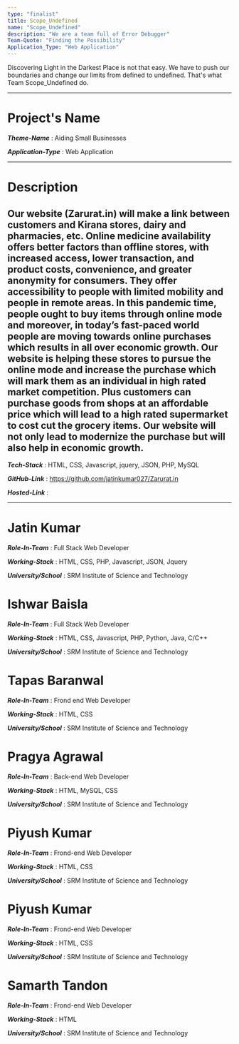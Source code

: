 ```yaml
---
type: "finalist"                   
title: Scope_Undefined
name: "Scope_Undefined"
description: "We are a team full of Error Debugger"
Team-Quote: "Finding the Possibility"
Application_Type: "Web Application"
---
```


Discovering Light in the Darkest Place is not that easy. We have to push our boundaries and change our limits from defined to undefined. That's what Team Scope_Undefined do.

---

# Project's Name

_**Theme-Name**_ : Aiding Small Businesses

_**Application-Type**_ :   Web Application

---

# Description

Our website (**Zarurat.in**) will make a link between customers and Kirana stores, dairy and pharmacies, etc. Online medicine availability offers better factors than offline stores, with increased access, lower transaction, and product costs, convenience, and greater anonymity for consumers. They offer accessibility to people with limited mobility and people in remote areas. In this pandemic time, people ought to buy items through online mode and moreover, in today’s fast-paced world people are moving towards online purchases which results in all over economic growth. Our website is helping these stores to pursue the online mode and increase the purchase which will mark them as an individual in high rated market competition. Plus customers can purchase goods from shops at an affordable price which will lead to a high rated supermarket to cost cut the grocery items. Our website will not only lead to modernize the purchase but will also help in economic growth.
---

_**Tech-Stack**_  :    HTML, CSS, Javascript, jquery, JSON, PHP, MySQL

_**GitHub-Link**_ :    https://github.com/jatinkumar027/Zarurat.in

_**Hosted-Link**_ :   


---


# Jatin Kumar

_**Role-In-Team**_  : Full Stack Web Developer

_**Working-Stack**_ : HTML, CSS, PHP, Javascript, JSON, Jquery

_**University/School**_ : SRM Institute of Science and Technology


# Ishwar Baisla

_**Role-In-Team**_  : Full Stack Web Developer

_**Working-Stack**_ : HTML, CSS, Javascript, PHP, Python, Java, C/C++

_**University/School**_ : SRM Institute of Science and Technology



# Tapas Baranwal

_**Role-In-Team**_  : Frond end Web Developer

_**Working-Stack**_ : HTML, CSS

_**University/School**_ : SRM Institute of Science and Technology



# Pragya Agrawal

_**Role-In-Team**_  : Back-end Web Developer

_**Working-Stack**_ : HTML, MySQL, CSS

_**University/School**_ : SRM Institute of Science and Technology



# Piyush Kumar

_**Role-In-Team**_  : Frond-end Web Developer

_**Working-Stack**_ : HTML, CSS

_**University/School**_ : SRM Institute of Science and Technology



# Piyush Kumar

_**Role-In-Team**_  : Frond-end Web Developer

_**Working-Stack**_ : HTML, CSS

_**University/School**_ : SRM Institute of Science and Technology



# Samarth Tandon

_**Role-In-Team**_  : Frond-end Web Developer

_**Working-Stack**_ : HTML

_**University/School**_ : SRM Institute of Science and Technology
